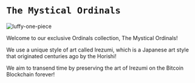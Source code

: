# ` The Mystical Ordinals `

![luffy-one-piece](https://github.com/ShivgunGaming/Mystical-Ordinals/assets/102505925/a1f9f8ce-c794-49c4-8ebe-af5b50706411)

Welcome to our exclusive Ordinals collection, The Mystical Ordinals! 

We use a unique style of art called Irezumi, which is a Japanese art style that originated centuries ago by the Horishi! 

We aim to transend time by preserving the art of Irezumi on the Bitcoin Blockchain forever!
